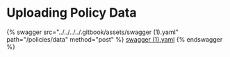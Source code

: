# Uploading Policy Data



{% swagger src="../../../../.gitbook/assets/swagger (1).yaml" path="/policies/data" method="post" %}
[swagger (1).yaml](<../../../../.gitbook/assets/swagger (1).yaml>)
{% endswagger %}
